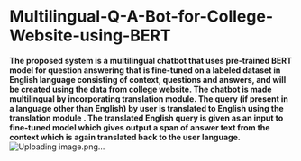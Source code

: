 # Multilingual-Q-A-Bot-for-College-Website-using-BERT
**The proposed system is a multilingual chatbot that uses  pre-trained BERT model for question answering that is fine-tuned on a labeled dataset in English language consisting of context, questions and answers, and will be created using the data from college website. The chatbot is made multilingual by incorporating translation module. The  query (if present in a language other than English) by user is translated to English using the translation module . The translated English query is given as an input to fine-tuned model which gives output a span of answer text from the context which is again translated back to the user language.**
![Uploading image.png…]()

